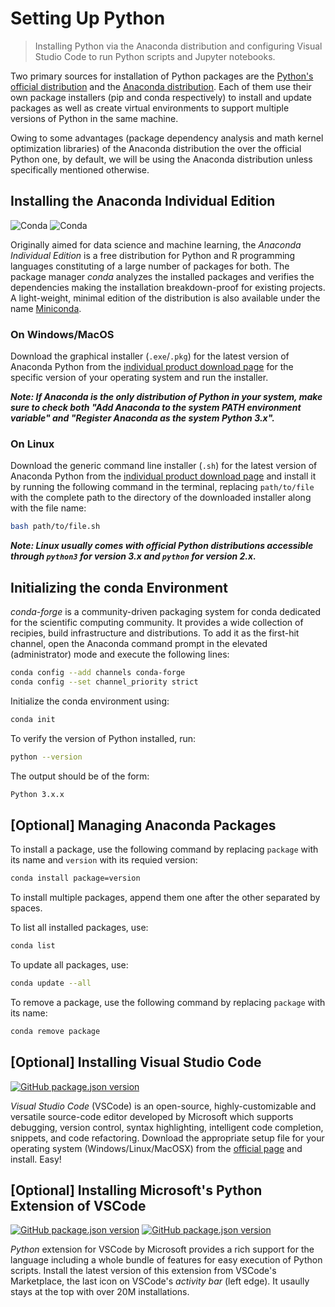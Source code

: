 # Setting Up Python

> Installing Python via the Anaconda distribution and configuring Visual Studio Code to run Python scripts and Jupyter notebooks.

Two primary sources for installation of Python packages are the [Python's official distribution](https://www.python.org) and the [Anaconda distribution](https://www.anaconda.com/). Each of them use their own package installers (pip and conda respectively) to install and update packages as well as create virtual environments to support multiple versions of Python in the same machine.

Owing to some advantages (package dependency analysis and math kernel optimization libraries) of the Anaconda distribution the over the official Python one, by default, we will be using the Anaconda distribution unless specifically mentioned otherwise.

## Installing the Anaconda Individual Edition
![Conda](https://img.shields.io/conda/vn/conda-forge/conda?label=version&style=flat-square)
![Conda](https://img.shields.io/conda/dn/conda-forge/conda?style=flat-square)

Originally aimed for data science and machine learning, the *Anaconda Individual Edition* is a free distribution for Python and R programming languages constituting of a large number of packages for both. The package manager *conda* analyzes the installed packages and verifies the dependencies making the installation breakdown-proof for existing projects. A light-weight, minimal edition of the distribution is also available under the name [Miniconda](https://docs.conda.io/en/latest/miniconda.html).

### On Windows/MacOS

Download the graphical installer (```.exe```/```.pkg```) for the latest version of Anaconda Python from the [individual product download page](https://www.anaconda.com/products/individual) for the specific version of your operating system and run the installer.

***Note: If Anaconda is the only distribution of Python in your system, make sure to check both "Add Anaconda to the system PATH environment variable" and "Register Anaconda as the system Python 3.x".***

### On Linux

Download the generic command line installer (```.sh```) for the latest version of Anaconda Python from the [individual product download page](https://www.anaconda.com/products/individual) and install it by running the following command in the terminal, replacing ```path/to/file``` with the complete path to the directory of the downloaded installer along with the file name:

```bash
bash path/to/file.sh
```

***Note: Linux usually comes with official Python distributions accessible through ```python3``` for version 3.x and ```python``` for version 2.x.***

## Initializing the conda Environment

*conda-forge* is a community-driven packaging system for conda dedicated for the scientific computing community. It provides a wide collection of recipies, build infrastructure and distributions. To add it as the first-hit channel, open the Anaconda command prompt in the elevated (administrator) mode and execute the following lines:

```bash
conda config --add channels conda-forge
conda config --set channel_priority strict
```

Initialize the conda environment using:

```bash
conda init
```

To verify the version of Python installed, run:

```bash
python --version
```

The output should be of the form:

```bash
Python 3.x.x
```

## [Optional] Managing Anaconda Packages

To install a package, use the following command by replacing ```package``` with its name and ```version``` with its requied version:

```bash
conda install package=version
```

To install multiple packages, append them one after the other separated by spaces.

To list all installed packages, use:

```bash
conda list
```

To update all packages, use:

```bash
conda update --all
```

To remove a package, use the following command by replacing ```package``` with its name:

```bash
conda remove package
```

## [Optional] Installing Visual Studio Code

[![GitHub package.json version](https://img.shields.io/github/package-json/v/Microsoft/vscode?style=flat-square)](https://github.com/microsoft/vscode)

*Visual Studio Code* (VSCode) is an open-source, highly-customizable and versatile source-code editor developed by Microsoft which supports debugging, version control, syntax highlighting, intelligent code completion, snippets, and code refactoring. Download the appropriate setup file for your operating system (Windows/Linux/MacOSX) from the [official page](https://code.visualstudio.com/download) and install. Easy!

## [Optional] Installing Microsoft's Python Extension of VSCode

[![GitHub package.json version](https://img.shields.io/visual-studio-marketplace/v/ms-python.python?style=flat-square)](https://github.com/microsoft/vscode)
[![GitHub package.json version](https://img.shields.io/visual-studio-marketplace/i/ms-python.python?style=flat-square)](https://github.com/microsoft/vscode)

*Python* extension for VSCode by Microsoft provides a rich support for the language including a whole bundle of features for easy execution of Python scripts. Install the latest version of this extension from VSCode's Marketplace, the last icon on VSCode's *activity bar* (left edge). It usaully stays at the top with over 20M installations.
